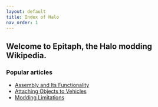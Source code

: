 ```yaml
---
layout: default
title: Index of Halo 
nav_order: 1
---
```

## Welcome to Epitaph, the Halo modding Wikipedia.

### Popular articles

* [Assembly and Its Functionality](https://epitaph.dev/docs/Tools/Assembly/Functionality/)
* [Attaching Objects to Vehicles](https://epitaph.dev/docs/Halo/Reach/Attaching%20Objects%20to%20Vehicles/)
* [Modding Limitations](https://epitaph.dev/docs/Halo/Reach/Modding%20Limitations/)
